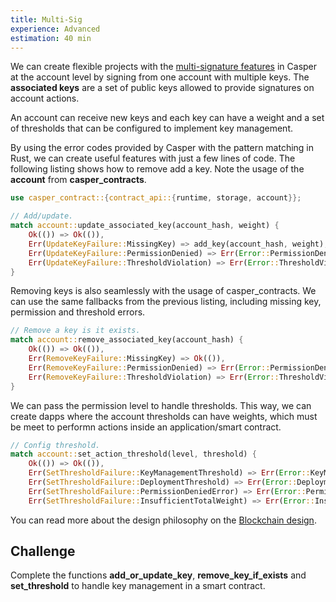 ```yaml
---
title: Multi-Sig
experience: Advanced
estimation: 40 min
---
```


We can create flexible projects with the <a href="https://docs.casperlabs.io/dapp-dev-guide/tutorials/multi-sig/concepts/" target="_blank" rel="noopener noreferrer">multi-signature features</a> in Casper at the account level by signing from one account with multiple keys. The **associated keys** are a set of public keys allowed to provide signatures on account actions.

An account can receive new keys and each key can have a weight and a set of thresholds that can be configured to implement key management.

By using the error codes provided by Casper with the pattern matching in Rust, we can create useful features with just a few lines of code. The following listing shows how to remove add a key. Note the usage of the **account** from **casper_contracts**.

```rust
use casper_contract::{contract_api::{runtime, storage, account}};

// Add/update.
match account::update_associated_key(account_hash, weight) {
    Ok(()) => Ok(()),
    Err(UpdateKeyFailure::MissingKey) => add_key(account_hash, weight),
    Err(UpdateKeyFailure::PermissionDenied) => Err(Error::PermissionDenied),
    Err(UpdateKeyFailure::ThresholdViolation) => Err(Error::ThresholdViolation),
}
```

Removing keys is also seamlessly with the usage of casper_contracts. We can use the same fallbacks from the previous listing, including missing key, permission and threshold errors.

```rust
// Remove a key is it exists.
match account::remove_associated_key(account_hash) {
    Ok(()) => Ok(()),
    Err(RemoveKeyFailure::MissingKey) => Ok(()),
    Err(RemoveKeyFailure::PermissionDenied) => Err(Error::PermissionDenied),
    Err(RemoveKeyFailure::ThresholdViolation) => Err(Error::ThresholdViolation),
}
```

We can pass the permission level to handle thresholds. This way, we can create dapps where the account thresholds can have weights, which must be meet to performn actions inside an application/smart contract.

```rust
// Config threshold.
match account::set_action_threshold(level, threshold) {
    Ok(()) => Ok(()),
    Err(SetThresholdFailure::KeyManagementThreshold) => Err(Error::KeyManagementThreshold),
    Err(SetThresholdFailure::DeploymentThreshold) => Err(Error::DeploymentThreshold),
    Err(SetThresholdFailure::PermissionDeniedError) => Err(Error::PermissionDenied),
    Err(SetThresholdFailure::InsufficientTotalWeight) => Err(Error::InsufficientTotalWeight),
```

You can read more about the design philosophy on the
<a href="https://docs.casperlabs.io/design/accounts/" target="_blank" rel="noopener noreferrer">Blockchain design</a>.

## Challenge

Complete the functions **add_or_update_key**, **remove_key_if_exists** and **set_threshold** to handle key management in a smart contract.
